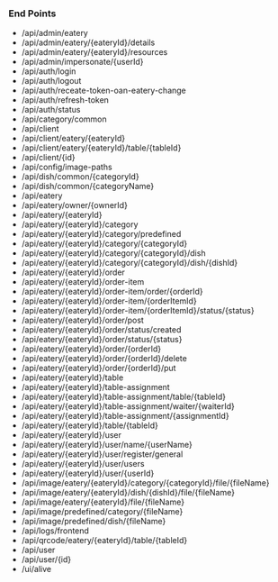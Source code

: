 ### End Points
* /api/admin/eatery
* /api/admin/eatery/{eateryId}/details
* /api/admin/eatery/{eateryId}/resources
* /api/admin/impersonate/{userId}
* /api/auth/login
* /api/auth/logout
* /api/auth/receate-token-oan-eatery-change
* /api/auth/refresh-token
* /api/auth/status
* /api/category/common
* /api/client
* /api/client/eatery/{eateryId}
* /api/client/eatery/{eateryId}/table/{tableId}
* /api/client/{id}
* /api/config/image-paths
* /api/dish/common/{categoryId}
* /api/dish/common/{categoryName}
* /api/eatery
* /api/eatery/owner/{ownerId}
* /api/eatery/{eateryId}
* /api/eatery/{eateryId}/category
* /api/eatery/{eateryId}/category/predefined
* /api/eatery/{eateryId}/category/{categoryId}
* /api/eatery/{eateryId}/category/{categoryId}/dish
* /api/eatery/{eateryId}/category/{categoryId}/dish/{dishId}
* /api/eatery/{eateryId}/order
* /api/eatery/{eateryId}/order-item
* /api/eatery/{eateryId}/order-item/order/{orderId}
* /api/eatery/{eateryId}/order-item/{orderItemId}
* /api/eatery/{eateryId}/order-item/{orderItemId}/status/{status}
* /api/eatery/{eateryId}/order/post
* /api/eatery/{eateryId}/order/status/created
* /api/eatery/{eateryId}/order/status/{status}
* /api/eatery/{eateryId}/order/{orderId}
* /api/eatery/{eateryId}/order/{orderId}/delete
* /api/eatery/{eateryId}/order/{orderId}/put
* /api/eatery/{eateryId}/table
* /api/eatery/{eateryId}/table-assignment
* /api/eatery/{eateryId}/table-assignment/table/{tableId}
* /api/eatery/{eateryId}/table-assignment/waiter/{waiterId}
* /api/eatery/{eateryId}/table-assignment/{assignmentId}
* /api/eatery/{eateryId}/table/{tableId}
* /api/eatery/{eateryId}/user
* /api/eatery/{eateryId}/user/name/{userName}
* /api/eatery/{eateryId}/user/register/general
* /api/eatery/{eateryId}/user/users
* /api/eatery/{eateryId}/user/{userId}
* /api/image/eatery/{eateryId}/category/{categoryId}/file/{fileName}
* /api/image/eatery/{eateryId}/dish/{dishId}/file/{fileName}
* /api/image/eatery/{eateryId}/file/{fileName}
* /api/image/predefined/category/{fileName}
* /api/image/predefined/dish/{fileName}
* /api/logs/frontend
* /api/qrcode/eatery/{eateryId}/table/{tableId}
* /api/user
* /api/user/{id}
* /ui/alive

